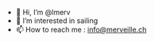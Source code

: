 - 👋 Hi, I’m @lmerv
- 👀 I’m interested in sailing
- 📫 How to reach me : info@merveille.ch

<!---
lmerv/lmerv is a ✨ special ✨ repository because its `README.md` (this file) appears on your GitHub profile.
You can click the Preview link to take a look at your changes.
--->
